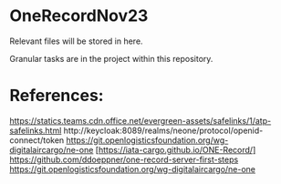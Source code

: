 # OneRecordNov23

Relevant files will be stored in here. 

Granular tasks are in the project within this repository. 


# References: 

https://statics.teams.cdn.office.net/evergreen-assets/safelinks/1/atp-safelinks.html
http://keycloak:8089/realms/neone/protocol/openid-connect/token
https://git.openlogisticsfoundation.org/wg-digitalaircargo/ne-one
[https://iata-cargo.github.io/ONE-Record/]
https://github.com/ddoeppner/one-record-server-first-steps
https://git.openlogisticsfoundation.org/wg-digitalaircargo/ne-one

